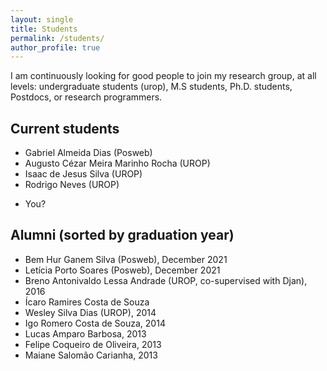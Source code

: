 ```yaml
---
layout: single
title: Students
permalink: /students/
author_profile: true
---
```


I am continuously looking for good people to join my research group, at all levels: undergraduate students (urop), M.S students, Ph.D. students, Postdocs, or research programmers. 

<!-- Read more [here](/pos-graduacao) if interested.

**UPDATE**: I recently accepted a position in the industry, so my time became even scarser. If you _really_ want to work with me, please make sure you can conduct most your work independently. -->

## Current students

- Gabriel Almeida Dias (Posweb)
- Augusto Cézar Meira Marinho Rocha (UROP)
- Isaac de Jesus Silva (UROP)
- Rodrigo Neves (UROP)
<!-- - Edson Cruz dos Santos (MS)
- Jefferson Junior Alves da Silva (MS)
- Jherson Haryson Almeida Pereira (MS)
- Ediberto Almeida (MS)
- Leonardo Barbosa (MS)
- Fernando Rodrigo (UROP)
- Jhoylan Gonçalves dos Santos (UROP)
- Dannilo Cabral Rabelo (Capstone)
- Leonardo Pereira dos Santos (Capstone)
- Raphael Campos de Barros (Capstone)
- Victor Daniel Gaia Santos Dos Santos (Capstone) -->
- You?

## Alumni (sorted by graduation year)

- Bem Hur Ganem Silva (Posweb), December 2021
- Letícia Porto Soares (Posweb), December 2021
- Breno Antonivaldo Lessa Andrade (UROP, co-supervised with Djan), 2016
- Ícaro Ramires Costa de Souza
- Wesley Silva Dias (UROP), 2014
- Igo Romero Costa de Souza, 2014
- Lucas Amparo Barbosa, 2013
- Felipe Coqueiro de Oliveira, 2013
- Maiane Salomão Carianha, 2013

<!-- - Benito Fernandes (MS, co-supervised with [Fernando Castor](https://sites.google.com/a/cin.ufpe.br/castor/), UFPE), March 2017
- [Bruno Cartaxo](https://sites.google.com/site/brunocartaxo/) (PhD, co-supervised with [Sergio Soares](http://www.cin.ufpe.br/~scbs/), UFPE), March 2018
- Clarice Ferreira (Capstone), July 2018 -->